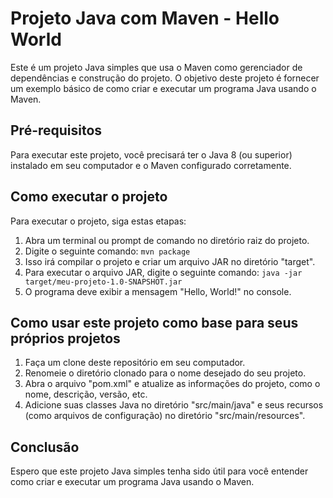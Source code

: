 

# Projeto Java com Maven - Hello World

Este é um projeto Java simples que usa o Maven como gerenciador de dependências e construção do projeto.
O objetivo deste projeto é fornecer um exemplo básico de como criar e executar um programa Java usando o Maven.

## Pré-requisitos

Para executar este projeto, você precisará ter o Java 8 (ou superior) instalado em seu computador e o Maven configurado corretamente.

## Como executar o projeto

Para executar o projeto, siga estas etapas:

1. Abra um terminal ou prompt de comando no diretório raiz do projeto.
2. Digite o seguinte comando: `mvn package`
3. Isso irá compilar o projeto e criar um arquivo JAR no diretório "target".
4. Para executar o arquivo JAR, digite o seguinte comando: `java -jar target/meu-projeto-1.0-SNAPSHOT.jar`
5. O programa deve exibir a mensagem "Hello, World!" no console.

## Como usar este projeto como base para seus próprios projetos

1. Faça um clone deste repositório em seu computador.
2. Renomeie o diretório clonado para o nome desejado do seu projeto.
3. Abra o arquivo "pom.xml" e atualize as informações do projeto, como o nome, descrição, versão, etc.
4. Adicione suas classes Java no diretório "src/main/java" e seus recursos (como arquivos de configuração) no diretório "src/main/resources".

## Conclusão

Espero que este projeto Java simples tenha sido útil para você entender como criar e executar um programa Java usando o Maven. 
